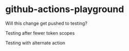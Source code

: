 # github-actions-playground

Will this change get pushed to testing?

Testing after fewer token scopes

Testing with alternate action
